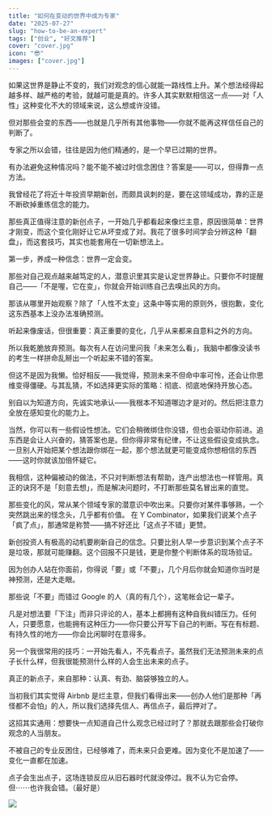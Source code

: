 ```yaml
---
title: "如何在变动的世界中成为专家"
date: "2025-07-27"
slug: "how-to-be-an-expert"
tags: ["创业", "好文推荐"]
cover: "cover.jpg"
icon: "😎"
images: ["cover.jpg"]
---
```

如果这世界是静止不变的，我们对观念的信心就能一路线性上升。某个想法经得起越多样、越严格的考验，就越可能是真的。许多人其实默默相信这一点——对「人性」这种变化不大的领域来说，这么想或许没错。



但对那些会变的东西——也就是几乎所有其他事物——你就不能再这样信任自己的判断了。



专家之所以会错，往往是因为他们精通的，是一个早已过期的世界。



有办法避免这种情况吗？能不能不被过时信念困住？答案是——可以，但得靠一点方法。



我曾经花了将近十年投资早期新创，而颇具讽刺的是，要在这领域成功，靠的正是不断砍掉重练信念的能力。



那些真正值得注意的新创点子，一开始几乎都看起来像烂主意，原因很简单：世界才刚变，而这个变化刚好让它从坏变成了对。我花了很多时间学会分辨这种「翻盘」，而这套技巧，其实也能套用在一切新想法上。



第一步，养成一种信念：世界一定会变。



那些对自己观点越来越笃定的人，潜意识里其实是认定世界静止。只要你不时提醒自己——「不是喔，它在变」，你就会开始训练自己去嗅出风的方向。



那该从哪里开始观察？除了「人性不太变」这条中等实用的原则外，很抱歉，变化这东西基本上没办法准确预测。



听起来像废话，但很重要：真正重要的变化，几乎从来都来自意料之外的方向。



所以我乾脆放弃预测。每次有人在访问里问我「未来怎么看」，我脑中都像没读书的考生一样拼命乱掰出一个听起来不错的答案。



但这不是因为我懒。恰好相反——我觉得，预测未来不但命中率可怜，还会让你思维变得僵硬。与其乱猜，不如选择更实际的策略：彻底、彻底地保持开放心态。



别自以为知道方向，先诚实地承认——我根本不知道哪边才是对的。然后把注意力全放在感知变化的能力上。



当然，你可以有一些假设性想法。它们会稍微绑住你没错，但也会驱动你前进。追东西是会让人兴奋的，猜答案也是。但你得非常有纪律，不让这些假设变成执念。
一旦别人开始把某个想法跟你绑在一起，那个想法就更可能变成你想相信的东西——这时你就该加倍怀疑它。



我相信，这种偏被动的做法，不只对判断想法有帮助，连产出想法也一样管用。真正的诀窍不是「刻意去想」，而是解决问题时，不打断那些莫名冒出来的直觉。



那些变化的风，常从某个领域专家的潜意识中吹出来。只要你对某件事够熟，一个突然跳出来的怪念头，几乎都有价值。
在 Y Combinator，如果我们说某个点子「疯了点」，那通常是称赞——搞不好还比「这点子不错」更赞。



新创投资人有极高的动机要刷新自己的信念。只要比别人早一步意识到某个点子不是垃圾，那就可能赚翻。这个回报不只是钱，更是你整个判断体系的现场验证。



因为创办人站在你面前，你得说「要」或「不要」，几个月后你就会知道你当时是神预测，还是大走眼。



那些说「不要」而错过 Google 的人（真的有几个），这笔帐会记一辈子。



凡是对想法要「下注」而非只评论的人，基本上都拥有这种自我纠错压力。任何人，只要愿意，也能拥有这种压力——你只要公开写下自己的判断。写在有标题、有持久性的地方——你会比闲聊时在意得多。



另一个我很常用的技巧：一开始先看人，不先看点子。虽然我们无法预测未来的点子长什么样，但我很能预测什么样的人会生出未来的点子。



真正的新点子，来自那种：认真、有劲、脑袋够独立的人。



当初我们其实觉得 Airbnb 是烂主意，但我们看得出来——创办人他们是那种「再怪都不会怕」的人，所以我们选择先信人、再信点子，最后押对了。



这招其实通用：想要快一点知道自己什么观念已经过时了？那就去跟那些会打破你观念的人当朋友。



不被自己的专业反困住，已经够难了，而未来只会更难。因为变化不是加速了——变化一直都在加速。



点子会生出点子，这场连锁反应从旧石器时代就没停过。我不认为它会停。
但⋯⋯也许我会错。（最好是）




![](https://prod-files-secure.s3.us-west-2.amazonaws.com/112d0858-5090-4d34-a606-b75eb8d65fd2/46476355-9cf3-4e99-9b7a-3531bc426380/1000202064.png?X-Amz-Algorithm=AWS4-HMAC-SHA256&X-Amz-Content-Sha256=UNSIGNED-PAYLOAD&X-Amz-Credential=ASIAZI2LB466Z5EB5UKM%2F20250913%2Fus-west-2%2Fs3%2Faws4_request&X-Amz-Date=20250913T142753Z&X-Amz-Expires=3600&X-Amz-Security-Token=IQoJb3JpZ2luX2VjEMz%2F%2F%2F%2F%2F%2F%2F%2F%2F%2FwEaCXVzLXdlc3QtMiJGMEQCIGLnC0IzQDtO76rnpm3hrUR57hSQbJCblvUOTeJCBH92AiBK4SZBUB%2FV2EEtRrAYPvnI4PVtZmI9aQAVt%2B0s6LYzhCr%2FAwhFEAAaDDYzNzQyMzE4MzgwNSIMgAd0NTHp3kydlC3LKtwDeY%2BBmVJRGRZlnnOlRJzxn%2BfSThToS1qwnPqnw5ADeAXJP%2FccAcAP1EAjh27xVhUXNFTzVAyZ121%2BoxEZrQCD37uLGw5u0OucnH%2FxFbqCn5doyT%2BkGki73rWN5viZflT%2Be0uDr7SaX54IwGucU1XyZEg1Gyg5Zm1HSQ3ARgxE14RCHq82Rcn4VoWw2UploYM7Z21KzYbKFVYOuXWGgYq7xJOX2BIsp%2BGMeM1bZEINipzhs%2Fozp5ZD3ppv7EkwgIM9CDSTuAjyu%2BQmZS%2BDPMfjAMPMYB5qy7%2BLg%2BFEAgdmIfra7JeM%2FHIgwHWfcZIu1h9rb%2BfN9kMtHoHAfZEB2Rl682LFY4nBZmZupYwUciHfiuum%2BX99Gj5DedoqWPl0Z1VaVOamiFpavwMhhlf8GhCXHsHyaBIJ2vy75PmAW3RLFUjdaeBF%2FdNJuc34w7Gl2s%2BwICrfrmRyGnJZVis7PTqQYGfEGMtyb2QY5g%2FaGfGMT7M57Yq4zjVfZkR95LIkeMtSzRXrJmfpMFi31U7UbzY8RLVdomPYf82rUFCKotJuAURbDdClm9Aioei5YRLEt3AEyoc8fdqGFKZV%2Fg9OAjIEeDql0qA2ppMU%2BDpsKUFUwXDWhTxwC0QSFaaI%2FMAw%2FbeVxgY6pgEF%2BYrS1Zv3pWecy4S3HnsVAT9dfyAQPV89bACZtsjBFtpacV62St%2FKLyyK66ERzoKUpvCfgO%2B%2BPfJYc6%2BFGcVNL%2FsVI5OrWY4wbyp2MVUG9eDbHM5jttLKp3GydbIeBEhoQZWsYorNRBbSXIGA2mbeA%2Byt4kqNzQ%2BjcWK2D%2B3RJ8yqyP8REvTTX5qOUaL21E21SBCLXfrb8IQJznrRxCWQO2EIDLyC&X-Amz-Signature=d2019053f1c0b1c0754eb9d6432fc689dd2888a14eb89197853b5e8e5a6288b1&X-Amz-SignedHeaders=host&x-amz-checksum-mode=ENABLED&x-id=GetObject)

